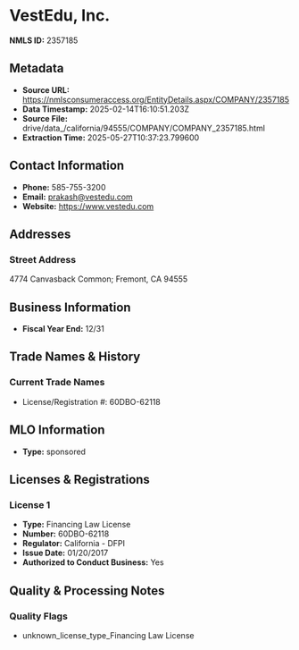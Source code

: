 # VestEdu, Inc.

**NMLS ID:** 2357185

## Metadata
- **Source URL:** https://nmlsconsumeraccess.org/EntityDetails.aspx/COMPANY/2357185
- **Data Timestamp:** 2025-02-14T16:10:51.203Z
- **Source File:** drive/data_/california/94555/COMPANY/COMPANY_2357185.html
- **Extraction Time:** 2025-05-27T10:37:23.799600

## Contact Information
- **Phone:** 585-755-3200
- **Email:** prakash@vestedu.com
- **Website:** https://www.vestedu.com

## Addresses
### Street Address
4774 Canvasback Common; Fremont, CA 94555

## Business Information
- **Fiscal Year End:** 12/31

## Trade Names & History
### Current Trade Names
- License/Registration #: 60DBO-62118

## MLO Information
- **Type:** sponsored

## Licenses & Registrations

### License 1
- **Type:** Financing Law License
- **Number:** 60DBO-62118
- **Regulator:** California - DFPI
- **Issue Date:** 01/20/2017
- **Authorized to Conduct Business:** Yes

## Quality & Processing Notes
### Quality Flags
- unknown_license_type_Financing Law License
